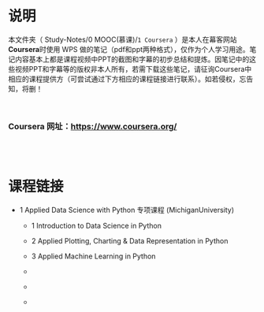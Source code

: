 # 说明
本文件夹（ Study-Notes/0 MOOC(慕课)/`1 Coursera` ）是本人在幕客网站**Coursera**时使用 WPS 做的笔记（pdf和ppt两种格式），仅作为个人学习用途。笔记内容基本上都是课程视频中PPT的截图和字幕的初步总结和提炼。因笔记中的这些视频PPT和字幕等的版权非本人所有，若需下载这些笔记，请征询Coursera中相应的课程提供方（可尝试通过下方相应的课程链接进行联系）。如若侵权，忘告知，将删！

<br>

### Coursera 网址：https://www.coursera.org/

<br>
<br>


# 课程链接
* <a href="https://www.coursera.org/specializations/data-science-python" style="text-decoration:none">1 Applied Data Science with Python 专项课程 (MichiganUniversity)</a>

	* <a href="https://www.coursera.org/learn/python-data-analysis/home/week/1" style="text-decoration:none">1 Introduction to Data Science in Python</a>

	* <a href="https://www.coursera.org/learn/python-plotting/home/week/1" style="text-decoration:none">2 Applied Plotting, Charting & Data Representation in Python</a>
	
	* <a href="https://www.coursera.org/learn/python-machine-learning/home/week/1" style="text-decoration:none">3 Applied Machine Learning in Python</a>

	* <a href="" style="text-decoration:none"></a>
	
	* <a href="" style="text-decoration:none"></a>

	* <a href="" style="text-decoration:none"></a>